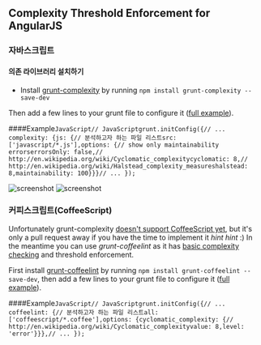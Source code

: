 ## Complexity Threshold Enforcement for AngularJS

### 자바스크립트

#### 의존 라이브러리 설치하기

* Install [grunt-complexity](https://github.com/vigetlabs/grunt-complexity) by running `npm install grunt-complexity --save-dev`

Then add a few lines to your grunt file to configure it ([full example](../example/Gruntfile.js)).

####Example```JavaScript// JavaScriptgrunt.initConfig({// ...
complexity: {js: {// 분석하고자 하는 파일 리스트src: ['javascript/*.js'],options: {// show only maintainability errorserrorsOnly: false,// http://en.wikipedia.org/wiki/Cyclomatic_complexitycyclomatic: 8,// http://en.wikipedia.org/wiki/Halstead_complexity_measureshalstead: 8,maintainability: 100}}}// ...
});```


![screenshot](https://raw.github.com/vigetlabs/grunt-complexity/master/example.png)
![screenshot](https://raw.github.com/vigetlabs/grunt-complexity/master/complexity.png)

### 커피스크립트(CoffeeScript)

Unfortunately grunt-complexity [doesn't support CoffeeScript yet](https://github.com/vigetlabs/grunt-complexity/issues/14), but it's only a pull request away if you have the time to implement it *hint hint* :) In the meantime you can use *grunt-coffeelint* as it has [basic complexity checking](https://github.com/clutchski/coffeelint/blob/master/test/test_cyclomatic_complexity.coffee) and threshold enforcement.

First install [grunt-coffeelint](https://github.com/vojtajina/grunt-coffeelint) by running `npm install grunt-coffeelint --save-dev`, then add a few lines to your grunt file to configure it ([full example](../example/Gruntfile.js)).

####Example```JavaScript// JavaScriptgrunt.initConfig({// ...
coffeelint: {// 분석하고자 하는 파일 리스트all: ['coffeescript/*.coffee'],options: {cyclomatic_complexity: {// http://en.wikipedia.org/wiki/Cyclomatic_complexityvalue: 8,level: 'error'}}},// ...
});```



